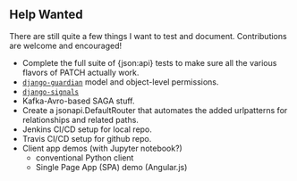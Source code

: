 ## Help Wanted

There are still quite a few things I want to test and document. Contributions are welcome and encouraged!
- Complete the full suite of {json:api} tests to make sure all the various flavors of PATCH actually work.
- [`django-guardian`](https://django-guardian.readthedocs.io/en/stable/) model and object-level permissions.
- [`django-signals`](https://docs.djangoproject.com/en/stable/topics/signals/)
- Kafka-Avro-based SAGA stuff.
- Create a jsonapi.DefaultRouter that automates the added urlpatterns for relationships and related paths.
- Jenkins CI/CD setup for local repo.
- Travis CI/CD setup for github repo.
- Client app demos (with Jupyter notebook?)
  - conventional Python client
  - Single Page App (SPA) demo (Angular.js)
